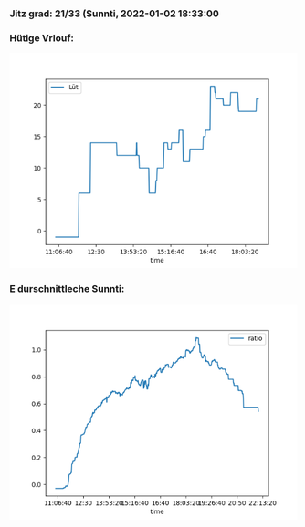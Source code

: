 ### Jitz grad: 21/33 (Sunnti, 2022-01-02 18:33:00

### Hütige Vrlouf:
![Graph](Today.png)

### E durschnittleche Sunnti:
![Graph](Sunnti.png)